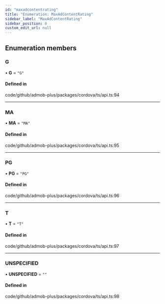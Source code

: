 ```yaml
---
id: "maxadcontentrating"
title: "Enumeration: MaxAdContentRating"
sidebar_label: "MaxAdContentRating"
sidebar_position: 0
custom_edit_url: null
---
```


## Enumeration members

### G

• **G** = `"G"`

#### Defined in

code/github/admob-plus/packages/cordova/ts/api.ts:94

___

### MA

• **MA** = `"MA"`

#### Defined in

code/github/admob-plus/packages/cordova/ts/api.ts:95

___

### PG

• **PG** = `"PG"`

#### Defined in

code/github/admob-plus/packages/cordova/ts/api.ts:96

___

### T

• **T** = `"T"`

#### Defined in

code/github/admob-plus/packages/cordova/ts/api.ts:97

___

### UNSPECIFIED

• **UNSPECIFIED** = `""`

#### Defined in

code/github/admob-plus/packages/cordova/ts/api.ts:98
